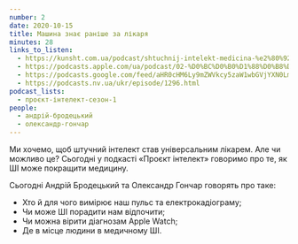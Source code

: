 ```yaml
---
number: 2
date: 2020-10-15
title: Машина знає раніше за лікаря
minutes: 28
links_to_listen:
  - https://kunsht.com.ua/podcast/shtuchnij-intelekt-medicina-%e2%80%92-proyekt-intelekt/
  - https://podcasts.apple.com/ua/podcast/02-%D0%BC%D0%B0%D1%88%D0%B8%D0%BD%D0%B0-%D0%B7%D0%BD%D0%B0%D1%94-%D1%80%D0%B0%D0%BD%D1%96%D1%88%D0%B5-%D0%B7%D0%B0-%D0%BB%D1%96%D0%BA%D0%B0%D1%80%D1%8F/id1534413713?i=1000494875016
  - https://podcasts.google.com/feed/aHR0cHM6Ly9mZWVkcy5zaW1wbGVjYXN0LmNvbS9pQ1h0ZWlTZQ/episode/OTU4ZmM4MGMtZGUxMC00YTZiLWI5NDgtZDEyZWFkOWUxMDg4?sa=X&ved=0CA0QkfYCahcKEwjYgJme-fv6AhUAAAAAHQAAAAAQAQ
  - https://podcasts.nv.ua/ukr/episode/1296.html
podcast_lists:
  - проєкт-інтелект-сезон-1
people:
  - андрій-бродецький
  - олександр-гончар
---
```


Ми хочемо, щоб штучний інтелект став універсальним лікарем. Але чи можливо це?
Сьогодні у подкасті «Проєкт інтелект» говоримо про те, як ШІ може покращити
медицину.

Сьогодні Андрій Бродецький та Олександр Гончар говорять про таке:

- Хто й для чого вимірює наш пульс та електрокадіограму;
- Чи може ШІ порадити нам відпочити;
- Чи можна вірити діагнозам Apple Watch;
- Де в місце людини в медичному ШІ.
